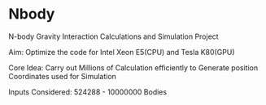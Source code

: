 # Nbody
N-body Gravity Interaction Calculations and Simulation Project

Aim: Optimize the code for Intel Xeon E5(CPU) and Tesla K80(GPU)

Core Idea: Carry out Millions of Calculation efficiently to Generate position Coordinates used for Simulation

Inputs Considered:  524288 - 10000000 Bodies
